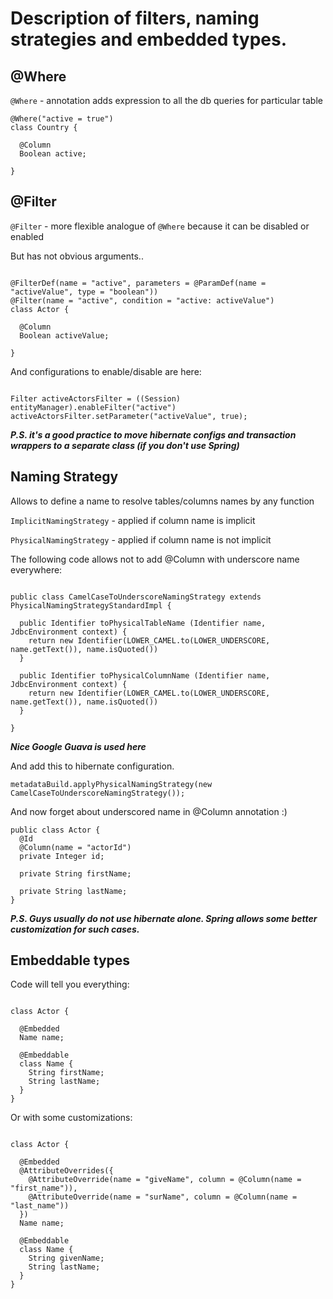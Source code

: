 # Description of filters, naming strategies and embedded types.

## @Where

`@Where` - annotation adds expression to all the db queries for particular table

```
@Where("active = true")
class Country {

  @Column
  Boolean active;

}
```

## @Filter

`@Filter` - more flexible analogue of `@Where` because it can be disabled or enabled

But has not obvious arguments..


```

@FilterDef(name = "active", parameters = @ParamDef(name = "activeValue", type = "boolean"))
@Filter(name = "active", condition = "active: activeValue")
class Actor {

  @Column
  Boolean activeValue;

}

```

And configurations to enable/disable are here:

```

Filter activeActorsFilter = ((Session) entityManager).enableFilter("active")
activeActorsFilter.setParameter("activeValue", true);

```

***P.S. it's a good practice to move hibernate configs and transaction wrappers to a separate class (if you don't use Spring)***

## Naming Strategy

Allows to define a name to resolve tables/columns names by any function

`ImplicitNamingStrategy` - applied if column name is implicit

`PhysicalNamingStrategy` - applied if column name is not implicit

The following code allows not to add @Column with underscore name everywhere:

```

public class CamelCaseToUnderscoreNamingStrategy extends PhysicalNamingStrategyStandardImpl {

  public Identifier toPhysicalTableName (Identifier name, JdbcEnvironment context) {
    return new Identifier(LOWER_CAMEL.to(LOWER_UNDERSCORE, name.getText()), name.isQuoted())
  }

  public Identifier toPhysicalColumnName (Identifier name, JdbcEnvironment context) {
    return new Identifier(LOWER_CAMEL.to(LOWER_UNDERSCORE, name.getText()), name.isQuoted())
  }

}

```

***Nice Google Guava is used here***

And add this to hibernate configuration.

```
metadataBuild.applyPhysicalNamingStrategy(new CamelCaseToUnderscoreNamingStrategy());
```

And now forget about underscored name in @Column annotation :)

```
public class Actor {
  @Id
  @Column(name = "actorId")
  private Integer id;

  private String firstName;

  private String lastName;
}

```

***P.S. Guys usually do not use hibernate alone. Spring allows some better customization for such cases.***


## Embeddable types

Code will tell you everything:

```

class Actor {

  @Embedded
  Name name;

  @Embeddable
  class Name {
    String firstName;
    String lastName;
  }
}

```

Or with some customizations:

```

class Actor {

  @Embedded
  @AttributeOverrides({
    @AttributeOverride(name = "giveName", column = @Column(name = "first_name")),
    @AttributeOverride(name = "surName", column = @Column(name = "last_name"))
  })
  Name name;

  @Embeddable
  class Name {
    String givenName;
    String lastName;
  }
}

```
